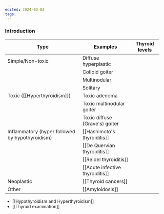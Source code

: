 ```yaml
---
edited: 2024-03-02
tags:
---
```

### Introduction

| Type                                            | Examples                        | Thyroid levels |
| ----------------------------------------------- | ------------------------------- | -------------- |
| Simple/Non-toxic                                | Diffuse hyperplastic            |                |
|                                                 | Colloid goiter                  |                |
|                                                 | Multinodular                    |                |
|                                                 | Solitary                        |                |
| Toxic ([[Hyperthyroidism]])                     | Toxic adenoma                   |                |
|                                                 | Toxic multinodular goiter       |                |
|                                                 | Toxic diffuse (Grave's) goiter  |                |
| Inflammatory (hyper followed by hypothyroidism) | [[Hashimoto's thyroiditis]]     |                |
|                                                 | [[De Quervian thyroiditis]]     |                |
|                                                 | [[Reidel thyroiditis]]          |                |
|                                                 | [[Acute infective thyroiditis]] |                |
| Neoplastic                                      | [[Thyroid cancers]]             |                |
| Other                                           | [[Amyloidosis]]                 |                |

- [[Hypothyroidism and Hyperthyroidism]] 
- [[Thyroid examination]] 

